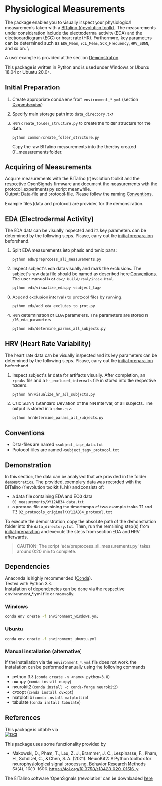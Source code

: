 # Physiological Measurements

The package enables you to visually inspect your physiological measurements taken with a [BITalino
(r)evolution toolkit](https://bitalino.com/products/board-kit-ble-bt).
The measurements under consideration include the electrodermal activity (EDA) and
the electrocardiogram (ECG) or heart rate (HR).
Furthermore, key parameters can be
determined such as `EDA_Mean`, `SCL_Mean`, `SCR_Frequency`, `HRV_SDNN`, and so on. \

A user example is provided at the section [Demonstration](#demonstration).

This package is written in Python and is used under Windows or Ubuntu 18.04 or Ubuntu 20.04.

## Initial Preparation

1. Create appropriate conda env from `environment_*.yml`
(section [Dependencies](#dependencies))
2. Specify main storage path into `data_directory.txt`
3. Run `create_folder_structure.py` to create the folder structure for the data.

    ```Python
    python common/create_folder_structure.py
    ```

    Copy the raw BITalino measurements into the thereby created 01_measurements folder.

## Acquiring of Measurements

Acquire measurements with the BITalino (r)evolution toolkit and the respective OpenSignals firmware and document the
measurements with the protocol_experiments.py script meanwhile.\
Output: Data-file and protocol-file. Please follow the naming [Conventions](#conventions).

Example files (data and protocol) are provided for the demonstration.

## EDA (Electrodermal Activity)

The EDA data can be visually inspected and its key parameters can be determined by the following steps.
Please, carry out the [initial preparation](#initial-preparation) beforehand.

1. Split EDA measurements into phasic and tonic parts:

    ```Python
    python eda/preprocess_all_measurements.py
    ```

2. Inspect subject's eda data visually and mark the exclusions.
    The subject's raw data file should be named as described here [Conventions](#conventions). The user manual is at `doc/_build/html/index.html`.

    ```Python
    python eda/visualize_eda.py <subject_tag>
    ```

3. Append exclusion intervals to protocol files by running:

    ```Python
    python eda/add_eda_excludes_to_prot.py
    ```

4. Run determination of EDA parameters. The parameters are stored in `/06_eda_parameters`

    ```Python
    python eda/determine_params_all_subjects.py
    ```

## HRV (Heart Rate Variability)

The heart rate data can be visually inspected and its key parameters can be determined by the following steps.
Please, carry out the [initial preparation](#initial-preparation) beforehand.

1. Inspect subject's hr data for artifacts visually. After completion, an `rpeaks` file and a `hr_excluded_intervals`
   file in stored into the respective folders.

    ```Python
    python hr/visualize_hr_all_subjects.py
    ```

2. Calc SDNN (Standard Deviation of the NN Interval) of all subjects. The output is stored into `sdnn.csv`.

    ```Python
    python hr/determine_params_all_subjects.py
    ```

## Conventions

- Data-files are named `<subject_tag>_data.txt`
- Protocol-files are named `<subject_tag>_protocol.txt`

## Demonstration

In this section, the data can be analysed that are provided in the folder
`demonstration`. The provided, exemplary data was recorded with the BITalino (r)evolution toolkit
([Link](https://bitalino.com/products/board-kit-ble-bt)) and consists of:

- a data file containing EDA and ECG data
`01_measurements/XY12AB34_data.txt`
- a protocol file containing the timestamps of two example tasks T1 and T2
`02_protocols_original/XY12AB34_protocol.txt`

To execute the demonstration, copy the absolute path of the demonstration folder into the
`data_directory.txt`. Then, run the remaining step(s) from
[initial preparation](#initial-preparation) and execute the steps from section EDA and HRV afterwards.

> CAUTION: The script 'eda/preprocess_all_measurements.py' takes around 0:20 min to complete.

## Dependencies

Anaconda is highly recommended ([Conda](https://conda.io/projects/conda/en/latest/user-guide/install/index.html)).\
Tested with Python 3.8.\
Installation of dependencies can be done via the respective environment_*.yml file or manually.

### Windows

```Bash
conda env create -f environment_windows.yml
```

### Ubuntu

```Bash
conda env create -f environment_ubuntu.yml
```

### Manual installation (alternative)

If the installation via the `environment_*.yml` file does not work, the installation can be performed manually using the following commands.

- python 3.8 (`conda create -n <name> python=3.8`)
- numpy (`conda install numpy`)
- neurokit2 (`conda install -c conda-forge neurokit2`)
- cvxopt (`conda install cvxopt`)
- matplotlib (`conda install matplotlib`)
- tabulate (`conda install tabulate`)

## References

This package is citable via  
[![DOI](https://zenodo.org/badge/421737812.svg)](https://zenodo.org/badge/latestdoi/421737812)

This package uses some functionality provided by

- Makowski, D., Pham, T., Lau, Z. J., Brammer, J. C., Lespinasse, F., Pham, H., Schölzel, C., & Chen, S. A. (2021).
  NeuroKit2: A Python toolbox for neurophysiological signal processing. Behavior Research Methods, 53(4), 1689–1696.
  <https://doi.org/10.3758/s13428-020-01516-y>

The BITalino software 'OpenSignals (r)evolution' can be downloaded [here](https://bitalino.com/downloads/software)
